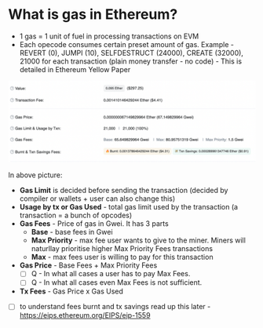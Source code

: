# What is gas in Ethereum?

* 1 gas = 1 unit of fuel in processing transactions on EVM
* Each opecode consumes certain preset amount of gas. Example - REVERT (0), JUMPI (10), SELFDESTRUCT (24000), CREATE (32000), 21000 for each transaction (plain money transfer - no code) - This is detailed in Ethereum Yellow Paper

![](https://github.com/psrvere/solidity-projects/blob/master/images/etherscan_gas.png)

In above picture:
* **Gas Limit** is decided before sending the transaction (decided by compiler or wallets + user can also change this)
* **Usage by tx or Gas Used** - total gas limit used by the transaction (a transaction =  a bunch of opcodes)
* **Gas Fees** - Price of gas in Gwei. It has 3 parts
    -  **Base** - base fees in Gwei
    - **Max Priority** - max fee user wants to give to the miner. Miners will naturllay prioritise higher Max Priority Fees transactions
    - **Max** - max fees user is willing to pay for this transaction
* **Gas Price** - Base Fees + Max Priority Fees
    - [ ] Q - In what all cases a user has to pay Max Fees.
    - [ ] Q - In what all cases even Max Fees is not sufficient.
* **Tx Fees** - Gas Price x Gas Used

- [ ] to understand fees burnt and tx savings read up this later - https://eips.ethereum.org/EIPS/eip-1559